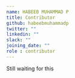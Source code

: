 ```yaml
---
name: HABEEB MUHAMMAD P 
title: Contributor
github: habeebmuhammadp
twitter: ""
linkedin: ""
slack: ""
joining_date: ""
role : contributor
---
```


Still waiting for this
